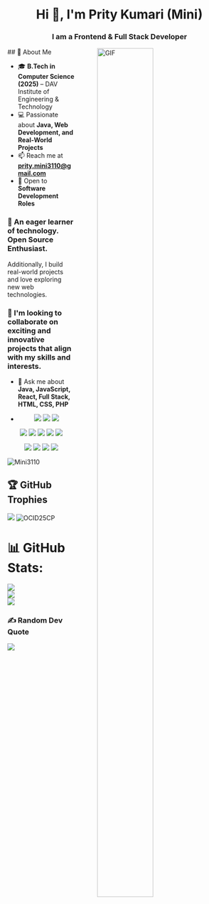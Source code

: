 <h1 align="center">Hi 👋, I'm Prity Kumari (Mini)</h1>
<h3 align="center">I am a Frontend & Full Stack Developer</h3>

<img align="right" alt="GIF" src="https://i.giphy.com/media/L1R1tvI9svkIWwpVYr/giphy.webp" width="50%" height="70%" style="margin:0 50px;">
## 💫 About Me

- 🎓 **B.Tech in Computer Science (2025)** – DAV Institute of Engineering & Technology  
- 💻 Passionate about **Java, Web Development, and Real-World Projects**  
- 📫 Reach me at **[prity.mini3110@gmail.com](mailto:prity.mini3110@gmail.com)**  
- 💼 Open to **Software Development Roles**

### 🌱 An eager learner of technology. Open Source Enthusiast.  
Additionally, I build real-world projects and love exploring new web technologies.  
### 💞️ I'm looking to collaborate on exciting and innovative projects that align with my skills and interests.

- 💬 Ask me about **Java, JavaScript, React, Full Stack, HTML, CSS, PHP**

- <p align="center">
  <!-- Programming -->
  <img src="https://img.shields.io/badge/Java-ED8B00?style=for-the-badge&logo=java&logoColor=white" />
  <img src="https://img.shields.io/badge/C-00599C?style=for-the-badge&logo=c&logoColor=white" />
  <img src="https://img.shields.io/badge/C++-00599C?style=for-the-badge&logo=c%2B%2B&logoColor=white" />
</p>

<p align="center">
  <!-- Web -->
  <img src="https://img.shields.io/badge/HTML5-E34F26?style=for-the-badge&logo=html5&logoColor=white" />
  <img src="https://img.shields.io/badge/CSS3-1572B6?style=for-the-badge&logo=css3&logoColor=white" />
  <img src="https://img.shields.io/badge/JavaScript-F7DF1E?style=for-the-badge&logo=javascript&logoColor=black" />
  <img src="https://img.shields.io/badge/React-61DAFB?style=for-the-badge&logo=react&logoColor=black" />
  <img src="https://img.shields.io/badge/Bootstrap-7952B3?style=for-the-badge&logo=bootstrap&logoColor=white" />
</p>

<p align="center">
  <!-- Database & Tools -->
  <img src="https://img.shields.io/badge/MySQL-4479A1?style=for-the-badge&logo=mysql&logoColor=white" />
  <img src="https://img.shields.io/badge/Oracle-F80000?style=for-the-badge&logo=oracle&logoColor=white" />
  <img src="https://img.shields.io/badge/Git-F05032?style=for-the-badge&logo=git&logoColor=white" />
  <img src="https://img.shields.io/badge/GitHub-181717?style=for-the-badge&logo=github&logoColor=white" />
</p>


<p align="left"> <img src="https://komarev.com/ghpvc/?username=Mini3110&label=Profile%20views&color=0e75b6&style=flat" alt="Mini3110" /> </p>

## 🏆 GitHub Trophies
![](https://github-profile-trophy.vercel.app/?username=guptaprity&theme=gruvbox&no-frame=false&no-bg=false&margin-w=4)
![OCID25CP](https://github.com/user-attachments/assets/70521f06-b9e3-4cb1-a168-434214ab65eb)


# 📊 GitHub Stats:
![](https://github-readme-stats.vercel.app/api?username=guptaprity&theme=radical&hide_border=false&include_all_commits=false&count_private=false)<br/>
![](https://nirzak-streak-stats.vercel.app/?user=guptaprity&theme=radical&hide_border=false)<br/>
![](https://github-readme-stats.vercel.app/api/top-langs/?username=guptaprity&theme=radical&hide_border=false&include_all_commits=false&count_private=false&layout=compact)


### ✍️ Random Dev Quote
![](https://quotes-github-readme.vercel.app/api?type=horizontal&theme=dark)
